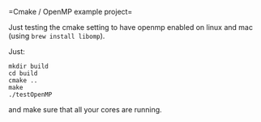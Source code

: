 =Cmake / OpenMP example project=

Just testing the cmake setting to have openmp enabled on linux and mac (using `brew install libomp`).

Just:

```
mkdir build
cd build
cmake ..
make
./testOpenMP
```

and make sure that all your cores are running.

